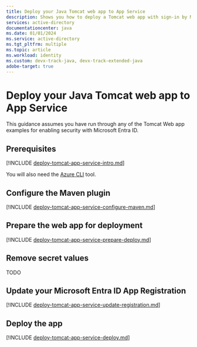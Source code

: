```yaml
---
title: Deploy your Java Tomcat web app to App Service
description: Shows you how to deploy a Tomcat web app with sign-in by Microsoft Entra account to Azure App Service.
services: active-directory
documentationcenter: java
ms.date: 01/01/2024
ms.service: active-directory
ms.tgt_pltfrm: multiple
ms.topic: article
ms.workload: identity
ms.custom: devx-track-java, devx-track-extended-java
adobe-target: true
---
```


# Deploy your Java Tomcat web app to App Service

This guidance assumes you have run through any of the Tomcat Web app examples for enabling security with Microsoft Entra ID. 

## Prerequisites

[!INCLUDE [deploy-tomcat-app-service-intro.md](includes/deploy-tomcat-app-service-intro.md)]

You will also need the [Azure CLI](https://learn.microsoft.com/cli/azure/install-azure-cli) tool.

## Configure the Maven plugin

[!INCLUDE [deploy-tomcat-app-service-configure-maven.md](includes/deploy-tomcat-app-service-configure-maven.md)]

## Prepare the web app for deployment

[!INCLUDE [deploy-tomcat-app-service-prepare-deploy.md](includes/deploy-tomcat-app-service-prepare-deploy.md)]

## Remove secret values

TODO

## Update your Microsoft Entra ID App Registration

[!INCLUDE [deploy-tomcat-app-service-update-registration.md](includes/deploy-tomcat-app-service-update-registration.md)]

## Deploy the app

[!INCLUDE [deploy-tomcat-app-service-deploy.md](includes/deploy-tomcat-app-service-deploy.md)]